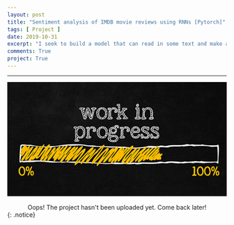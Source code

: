 ```yaml
---
layout: post
title: "Sentiment analysis of IMDB movie reviews using RNNs [Pytorch]"
tags: [ Project ]
date: 2019-10-31
excerpt: "I seek to build a model that can read in some text and make a prediction about the sentiment of that text, where it is positive or negative by training the model on a dataset of movie reviews from IMDB that have been labeled either "positive" or "negative". Since this is text data, words in a sequence, I wish to use an RNN to build a model that doesn't only consider the individual words, but the order they appear in."
comments: True
project: True
---
```


---

![png](/assets/img/wip.jpg)
<center> Oops! The project hasn't been uploaded yet. Come back later! </center>
{: .notice}
